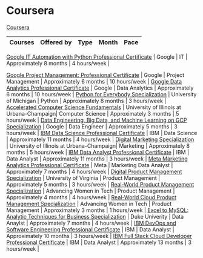 # Coursera

[Coursera](https://www.coursera.org/) 

Courses | Offered by | Type | Month | Pace |
:-- | :--: | :--: | :--: | :--: |

[Google IT Automation with Python Professional Certificate](https://www.coursera.org/professional-certificates/google-it-automation) | Google | IT | Approximately 8 months | 4 hours/week | 


[Google Project Management: Professional Certificate](https://www.coursera.org/professional-certificates/google-project-management) | Google | Project Management | Approximately 6 months | 10 hours/week | 
[Google Data Analytics Professional Certificate](https://www.coursera.org/professional-certificates/google-data-analytics) | Google | Data Analytics | Approximately 6 months | 10 hours/week | 
[Python for Everybody Specialization](https://www.coursera.org/specializations/python) | University of Michigan | Python | Approximately 8 months | 3 hours/week | 
[Accelerated Computer Science Fundamentals](https://www.coursera.org/specializations/cs-fundamentals) | University of Illinois at Urbana-Champaign| Computer Science | Approximately 3 months | 5 hours/week | 
[Data Engineering, Big Data, and Machine Learning on GCP Specialization](https://www.coursera.org/specializations/gcp-data-machine-learning) | Google | Data Engineer | Approximately 5 months | 3 hours/week | 
[IBM Data Science Professional Certificate](https://www.coursera.org/professional-certificates/ibm-data-science) | IBM | Data Science | Approximately 11 months | 4 hours/week | 
[Digital Marketing Specialization](https://www.coursera.org/specializations/digital-marketing) | University of Illinois at Urbana-Champaign| Marketing | Approximately 8 months | 5 hours/week | 
[IBM Data Analyst Professional Certificate](https://www.coursera.org/professional-certificates/ibm-data-analyst) | IBM | Data Analyst | Approximately 11 months | 3 hours/week | 
[Meta Marketing Analytics Professional Certificate](https://www.coursera.org/professional-certificates/facebook-marketing-analytics) | Meta | Marketing Data Analyst | Approximately 7 months | 4 hours/week | 
[Digital Product Management Specialization](https://www.coursera.org/specializations/uva-darden-digital-product-management) | University of Virginia | Product Management | Approximately 5 months | 3 hours/week | 
[Real-World Product Management Specialization](https://www.coursera.org/specializations/real-world-product-management) | Advancing Women in Tech | Product Management | Approximately 4 months | 4 hours/week | 
[Real-World Cloud Product Management Specialization](https://www.coursera.org/specializations/real-world-cloud-pm) | Advancing Women in Tech | Product Management | Approximately 3 months | 1 hours/week | 
[Excel to MySQL: Analytic Techniques for Business Specialization](https://www.coursera.org/specializations/excel-mysql) | Duke Univerity | Data Anaylst | Approximately 7 months | 4 hours/week | 
[IBM DevOps and Software Engineering Professional Certificate](https://www.coursera.org/professional-certificates/devops-and-software-engineering) | IBM | Data Analyst | Approximately 10 months | 3 hours/week | 
[IBM Full Stack Cloud Developer Professional Certificate](https://www.coursera.org/professional-certificates/ibm-full-stack-cloud-developer) | IBM | Data Analyst | Approximately 13 months | 3 hours/week | 
